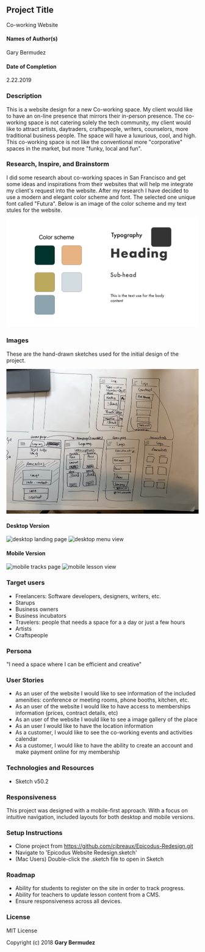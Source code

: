 ## Project Title
 Co-working Website

#### Names of Author(s)
Gary Bermudez
#### Date of Completion
2.22.2019

### Description

This is a website design for a new Co-working space. My client would like to have an on-line presence that mirrors their in-person presence. The co-working space is not catering solely the tech community, my client would like to attract artists, daytraders, craftspeople, writers, counselors, more traditional business people. The space will have a luxurious, cool, and high. This co-working space is not like the conventional more "corporative" spaces in the market, but more "funky, local and fun". 
### Research, Inspire, and Brainstorm
I did some research about co-working spaces in San Francisco and get some ideas and inspirations from their websites that will help me integrate my client's request into the website. After my research I have decided to use a modern and elegant color scheme and font. The selected one unique font called "Futura". Below is an image of the color scheme and my text stules for the website.

![font and color scheme](img/colors-fonts.png)


### Images

These are the hand-drawn sketches used for the initial design of the project.

![initial sketches](img/mobile-sketch.jpg)


#### Desktop Version
![desktop landing page](i)
![desktop menu view]()


#### Mobile Version
![mobile tracks page]()
![mobile lesson view]()


### Target users

* Freelancers: Software developers, designers, writers, etc.
* Starups
* Business owners
* Business incubators
* Travelers: people that needs a space for a a day or just a few hours
* Artists
* Craftspeople


### Persona

"I need a space where I can be efficient and creative"

### User Stories
* As an user of the website I would like to see information of the included amenities: conference or meeting rooms, phone booths, kitchen, etc.
* As an user of the website I would like to have access to memberships information (prices, contract details, etc)
* As an user of the website I would like to see a image gallery of the place
* As an user I would like to have the location information
* As a customer, I would like to see the co-working events and activities calendar
* As a customer, I would like to have the ability to create an account and make payment online for my membership


### Technologies and Resources

* Sketch v50.2

### Responsiveness

This project was designed with a mobile-first approach. With a focus on intuitive navigation, included layouts for both desktop and mobile versions.

### Setup Instructions

* Clone project from https://github.com/cjbreaux/Epicodus-Redesign.git
* Navigate to 'Epicodus Website Redesign.sketch'
* (Mac Users) Double-click the .sketch file to open in Sketch


### Roadmap

* Ability for students to register on the site in order to track progress.
* Ability for teachers to update lesson content from a CMS.
* Ensure responsiveness across all devices.


### License

MIT License

Copyright (c) 2018 **Gary Bermudez**
